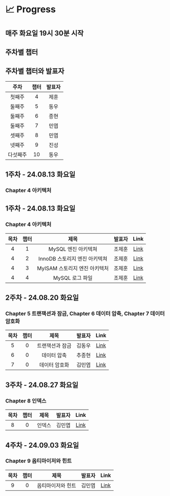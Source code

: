 # 📈 Progress

## 매주 화요일 19시 30분 시작




## 주차별 챕터
## 주차별 챕터와 발표자
| 주차   | 챕터      | 발표자  |
|:------:|:---------:|:-------:|
| 첫째주 | 4         | 제훈    |
| 둘째주 | 5         | 동우    |
| 둘째주 | 6         | 종현    |
| 둘째주 | 7         | 민엽    |
| 셋째주 | 8         | 민엽    |
| 넷째주 | 9         | 진성    |
| 다섯째주 | 10      | 동우    |

## 1주차 - 24.08.13 화요일
### Chapter 4 아키텍처


## 1주차 - 24.08.13 화요일
### Chapter 4 아키텍처

| 목차 | 챕터 |         제목          | 발표자 |                        Link                        |
|:--:|:--:|:-------------------:|:---:|:--------------------------------------------------:|
| 4  | 1  |    MySQL 엔진 아키텍쳐    | 조제훈 |    [Link](week1/jehun/4-1아키텍처_MySQL_엔진_아키텍처.md)    |
| 4  | 2  | InnoDB 스토리지 엔진 아키텍쳐 | 조제훈 | [Link](week1/jehun/4-2아키텍처_InnoDB_스토리지_엔진_아키텍처.md) |
| 4  | 3  | MyISAM 스토리지 엔진 아키텍처 | 조제훈 |    [Link](week1/jehun/4-3아키텍처_MyISAM_스토리지_엔진_아키텍처.md)    |
| 4  | 4  |     MySQL 로그 파일     | 조제훈 |        [Link](week1/jehun/4-4아키텍처_MySQL_로그_파일.md)        |


## 2주차 - 24.08.20 화요일
### Chapter 5 트랜잭션과 잠금, Chapter 6 데이터 압축, Chapter 7 데이터 암호화

| 목차 | 챕터 |     제목      | 발표자  |                     Link                      |
|:--:|:--:|:-----------:|:---:|:---------------------------------------------:|
|  5  |  0  | 트랜잭션과 잠금 | 김동우  | [Link](week2/chapter5/dongwoo/트랜잭션과_잠금) |
|  6  |  0  |  데이터 압축   | 추종현  |                  [Link]()                    |
|  7  |  0  |  데이터 암호화  | 김민엽  | [Link](week2/chapter7/minyeob/7.데이터_암호화) |


## 3주차 - 24.08.27 화요일
### Chapter 8 인덱스

| 목차 | 챕터 | 제목  | 발표자 |                     Link                      |
|:--:|:--:|:---:|:---:|:---------------------------------------------:|
| 8  | 0  | 인덱스 | 김민엽 |                   [Link](week3/chapter8/8.인덱스)                    |


## 4주차 - 24.09.03 화요일
### Chapter 9 옵티마이저와 힌트

| 목차 | 챕터 |    제목     | 발표자 |             Link             |
|:--:|:--:|:---------:|:---:|:----------------------------:|
| 9  | 0  | 옵티마이저와 힌트 | 김민엽 | [Link]() |